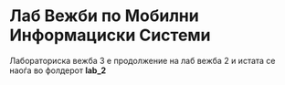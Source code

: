 <h1>Лаб Вежби по Мобилни Информациски Системи</h1>

<p>Лабораториска вежба 3 е продолжение на лаб вежба 2 и истата се наоѓа во фолдерот <strong>lab_2</strong></p>